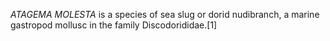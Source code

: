 _ATAGEMA MOLESTA_ is a species of sea slug or dorid nudibranch, a marine gastropod mollusc in the family Discodorididae.[1]
